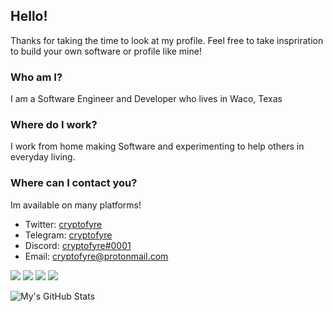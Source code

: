 [1]: https://twitter.com/cryptofyre
[2]: https://t.me/cryptofyre
[3]: https://discord.com/
[4]: mailto:cryptofyre@protonmail.com

## Hello!
Thanks for taking the time to look at my profile. Feel free to take inspriration to build your own software or profile like mine!
### Who am I?
I am a Software Engineer and Developer who lives in Waco, Texas
### Where do I work?
I work from home making Software and experimenting to help others in everyday living.
### Where can I contact you?
Im available on many platforms!
+ Twitter: [cryptofyre][1]
+ Telegram: [cryptofyre][2]
+ Discord: [cryptofyre#0001][3]
+ Email: [cryptofyre@protonmail.com][4]

![](https://img.shields.io/badge/OS-Arch_Linux-informational?style=flat&logo=Arch-Linux) ![](https://img.shields.io/badge/Kernel-5.21.7_tkg_MuQSS-informational?style=flat&logo=Linux) ![](https://img.shields.io/badge/Packages-2038-informational?style=flat&logo=Buffer) ![](https://img.shields.io/badge/Shell-zsh_5.8-informational?style=flat&logo=GNU-Bash)


![My's GitHub Stats](https://github-readme-stats.vercel.app/api?username=cryptofyre&show_icons=true&theme=radical)
